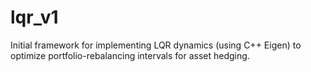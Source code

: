 # lqr_v1

Initial framework for implementing LQR dynamics (using C++ Eigen) to optimize portfolio-rebalancing intervals for asset hedging.
